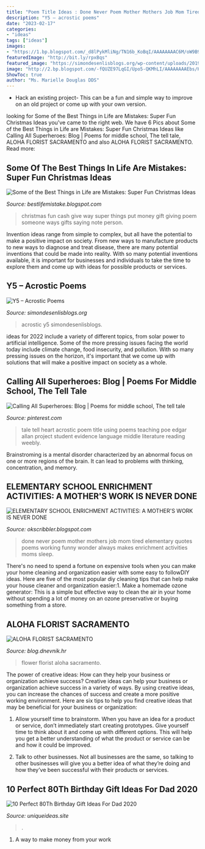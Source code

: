 ```yaml
---
title: "Poem Title Ideas : Done Never Poem Mother Mothers Job Mom Tired Elementary Quotes Poems Working Funny Wonder Always Makes Enrichment Activities Moms Sleep"
description: "Y5 – acrostic poems"
date: "2023-02-17"
categories:
- "ideas"
tags: ["ideas"]
images:
- "https://1.bp.blogspot.com/_d8lPykMliNg/TN16b_KoBqI/AAAAAAAAC6M/oW9B9svmpdU/s1600/A+MOTHER%2527S+WORK+IS+NEVER+DONE.jpg"
featuredImage: "http://bit.ly/rpxBqs"
featured_image: "https://simondesenlisblogs.org/wp-content/uploads/2019/12/Listener1-scaled.jpg"
image: "http://2.bp.blogspot.com/-fQUZE97LqGI/Upo5-QKMhLI/AAAAAAAAEbs/HbgaLKD8cK4/s1600/2ea6b72bb8456a7d40862e1f56ec5a8d.jpg"
ShowToc: true
author: "Ms. Marielle Douglas DDS"
---
```



- Hack an existing project- This can be a fun and simple way to improve on an old project or come up with your own version.

	

		
looking for Some of the Best Things in Life are Mistakes: Super Fun Christmas Ideas you've came to the right web. We have 6 Pics about Some of the Best Things in Life are Mistakes: Super Fun Christmas Ideas like Calling All Superheroes: Blog | Poems for middle school, The tell tale, ALOHA FLORIST SACRAMENTO and also ALOHA FLORIST SACRAMENTO. Read more:
		
    
## Some Of The Best Things In Life Are Mistakes: Super Fun Christmas Ideas

<img loading=lazy src="http://2.bp.blogspot.com/-fQUZE97LqGI/Upo5-QKMhLI/AAAAAAAAEbs/HbgaLKD8cK4/s1600/2ea6b72bb8456a7d40862e1f56ec5a8d.jpg" onerror="this.onerror=null;this.src='https://tse2.mm.bing.net/th?id=OIP.KWP8xxflB0fk0CUSG-oIcQHaJ3&amp;pid=15.1';" alt="Some of the Best Things in Life are Mistakes: Super Fun Christmas Ideas">

_Source: bestlifemistake.blogspot.com_

>christmas fun cash give way super things put money gift giving poem someone ways gifts saying note person. 

	

Invention ideas range from simple to complex, but all have the potential to make a positive impact on society. From new ways to manufacture products to new ways to diagnose and treat disease, there are many potential inventions that could be made into reality. With so many potential inventions available, it is important for businesses and individuals to take the time to explore them and come up with ideas for possible products or services.

    
## Y5 – Acrostic Poems

<img loading=lazy src="https://simondesenlisblogs.org/wp-content/uploads/2019/12/Listener1-scaled.jpg" onerror="this.onerror=null;this.src='https://tse3.mm.bing.net/th?id=OIP.urkgbwyYLc5LlYWl_5YyOwHaJ4&amp;pid=15.1';" alt="Y5 – Acrostic Poems">

_Source: simondesenlisblogs.org_

>acrostic y5 simondesenlisblogs. 

	

ideas for 2022 include a variety of different topics, from solar power to artificial intelligence. Some of the more pressing issues facing the world today include climate change, food insecurity, and pollution. With so many pressing issues on the horizon, it's important that we come up with solutions that will make a positive impact on society as a whole.

    
## Calling All Superheroes: Blog | Poems For Middle School, The Tell Tale

<img loading=lazy src="https://i.pinimg.com/originals/50/98/50/50985081671e579430a93196b2bc7df5.png" onerror="this.onerror=null;this.src='https://tse1.mm.bing.net/th?id=OIP.W0UMyIuHfMtZl8ziRReqUAHaJ4&amp;pid=15.1';" alt="Calling All Superheroes: Blog | Poems for middle school, The tell tale">

_Source: pinterest.com_

>tale tell heart acrostic poem title using poems teaching poe edgar allan project student evidence language middle literature reading weebly. 

	

Brainstroming is a mental disorder characterized by an abnormal focus on one or more regions of the brain. It can lead to problems with thinking, concentration, and memory.

    
## ELEMENTARY SCHOOL ENRICHMENT ACTIVITIES: A MOTHER&#039;S WORK IS NEVER DONE

<img loading=lazy src="https://1.bp.blogspot.com/_d8lPykMliNg/TN16b_KoBqI/AAAAAAAAC6M/oW9B9svmpdU/s1600/A+MOTHER%2527S+WORK+IS+NEVER+DONE.jpg" onerror="this.onerror=null;this.src='https://tse2.mm.bing.net/th?id=OIP.FHra5WehzReKzRts7rPAXAHaOH&amp;pid=15.1';" alt="ELEMENTARY SCHOOL ENRICHMENT ACTIVITIES: A MOTHER&#039;S WORK IS NEVER DONE">

_Source: okscribbler.blogspot.com_

>done never poem mother mothers job mom tired elementary quotes poems working funny wonder always makes enrichment activities moms sleep. 

	

There's no need to spend a fortune on expensive tools when you can make your home cleaning and organization easier with some easy to followDIY ideas. Here are five of the most popular diy cleaning tips that can help make your house cleaner and organization easier:1. Make a homemade ozone generator: This is a simple but effective way to clean the air in your home without spending a lot of money on an ozone preservative or buying something from a store.

    
## ALOHA FLORIST SACRAMENTO

<img loading=lazy src="http://bit.ly/rpxBqs" onerror="this.onerror=null;this.src='https://tse2.mm.bing.net/th?id=OIP.l8eS8OxW2X1i-x4HYYWk5AHaFS&amp;pid=15.1';" alt="ALOHA FLORIST SACRAMENTO">

_Source: blog.dnevnik.hr_

>flower florist aloha sacramento. 

	

The power of creative ideas: How can they help your business or organization achieve success?
Creative ideas can help your business or organization achieve success in a variety of ways. By using creative ideas, you can increase the chances of success and create a more positive working environment. Here are six tips to help you find creative ideas that may be beneficial for your business or organization:
1. Allow yourself time to brainstorm. When you have an idea for a product or service, don’t immediately start creating prototypes. Give yourself time to think about it and come up with different options. This will help you get a better understanding of what the product or service can be and how it could be improved.

2. Talk to other businesses. Not all businesses are the same, so talking to other businesses will give you a better idea of what they’re doing and how they’ve been successful with their products or services.

    
## 10 Perfect 80Th Birthday Gift Ideas For Dad 2020

<img loading=lazy src="https://www.uniqueideas.site/wp-content/uploads/18-good-80th-birthday-gift-ideas-for-him-80-birthday-birthday-3.jpg" onerror="this.onerror=null;this.src='https://tse1.mm.bing.net/th?id=OIP.z-Ht3RLMXlhgUTW_AXHFJAHaLH&amp;pid=15.1';" alt="10 Perfect 80Th Birthday Gift Ideas For Dad 2020">

_Source: uniqueideas.site_

>. 

	

1. A way to make money from your work

